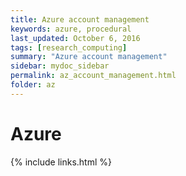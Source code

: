 ```yaml
---
title: Azure account management
keywords: azure, procedural
last_updated: October 6, 2016
tags: [research_computing]
summary: "Azure account management"
sidebar: mydoc_sidebar
permalink: az_account_management.html
folder: az
---
```


# Azure

{% include links.html %}
